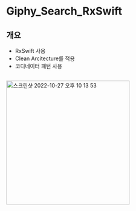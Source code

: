 # Giphy_Search_RxSwift

## 개요
- RxSwift 사용
- Clean Arcitecture를 적용
- 코디네이터 패턴 사용

##
<img width="326" alt="스크린샷 2022-10-27 오후 10 13 53" src="https://user-images.githubusercontent.com/76479760/198294207-b508b0f1-664f-4b6d-9ffe-fec7d0f7389b.png">
